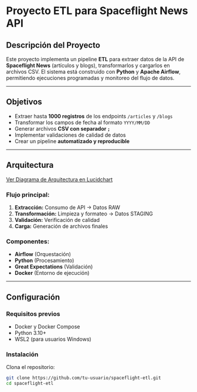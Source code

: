 # Proyecto ETL para Spaceflight News API

##  Descripción del Proyecto

Este proyecto implementa un pipeline **ETL** para extraer datos de la API de **Spaceflight News** (artículos y blogs), transformarlos y cargarlos en archivos CSV. El sistema está construido con **Python** y **Apache Airflow**, permitiendo ejecuciones programadas y monitoreo del flujo de datos.

---

## Objetivos

- Extraer hasta **1000 registros** de los endpoints `/articles` y `/blogs`  
- Transformar los campos de fecha al formato `YYYY/MM/DD`  
- Generar archivos **CSV con separador `;`**  
- Implementar validaciones de calidad de datos  
- Crear un pipeline **automatizado y reproducible**

---

##  Arquitectura

[Ver Diagrama de Arquitectura en Lucidchart](https://lucid.app/lucidchart/988d7156-d739-4fa9-be01-a13a76fd7a4e/view)

### Flujo principal:

1. **Extracción:** Consumo de API → Datos RAW  
2. **Transformación:** Limpieza y formateo → Datos STAGING  
3. **Validación:** Verificación de calidad  
4. **Carga:** Generación de archivos finales

### Componentes:

- **Airflow** (Orquestación)  
- **Python** (Procesamiento)  
- **Great Expectations** (Validación)  
- **Docker** (Entorno de ejecución)

---

##  Configuración

### Requisitos previos

- Docker y Docker Compose  
- Python 3.10+  
- WSL2 (para usuarios Windows)

### Instalación

Clona el repositorio:

```bash
git clone https://github.com/tu-usuario/spaceflight-etl.git
cd spaceflight-etl
